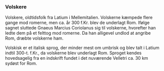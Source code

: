 ### Volskere


Volskere, oldtidsfolk fra Latium i Mellemitalien. Volskerne kæmpede flere gange mod romerne, men ca. år 300 f.Kr. blev de underlagt Rom. Ifølge sagnet sluttede Gnaeus Marcius Coriolanus sig til volskerne, hvorefter han ledte dem på et felttog mod romerne. Da han alligevel undlod at angribe Rom, dræbte volskerne ham.

Volskisk er et italisk sprog, der minder mest om umbrisk og blev talt i Latium indtil 300-t. f.Kr., da volskerne blev underlagt Rom. Sproget kendes hovedsagelig fra en indskrift fundet i det nuværende Velletri ca. 30 km sydøst for Rom.